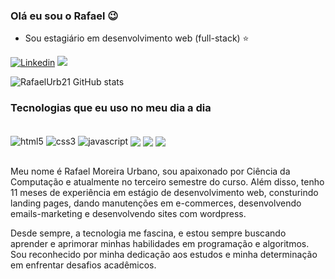 ### Olá eu sou o Rafael 😉

- Sou estagiário em desenvolvimento web (full-stack) ⭐


[![Linkedin](https://img.shields.io/badge/LinkedIn-0077B5?style=for-the-badge&logo=linkedin&logoColor=white)](https://www.linkedin.com/in/rafael-urbano-963238264/)
<a href = "mailto:urafael37@gmail.com"><img loading="lazy" src="https://img.shields.io/badge/Gmail-D14836?style=for-the-badge&logo=gmail&logoColor=white" target="_blank"></a>

![RafaelUrb21 GitHub stats](https://github-readme-stats.vercel.app/api?username=rafaelurb21&show_icons=true&bg_color=00000000)

### Tecnologias que eu uso no meu dia a dia

<div style="display: inline-block"><br/>
  <img align="center" src="https://img.shields.io/badge/HTML5-E34F26?style=for-the-badge&logo=html5&logoColor=white" alt="html5">
  <img align="center" src="https://img.shields.io/badge/CSS3-1572B6?style=for-the-badge&logo=css3&logoColor=white" alt="css3">
  <img align="center" src="https://img.shields.io/badge/JavaScript-323330?style=for-the-badge&logo=javascript&logoColor=F7DF1E" alt="javascript">
  <img align="center" src="https://img.shields.io/badge/-ReactJs-61DAFB?logo=react&logoColor=white&style=for-the-badge">
  <img align="center" src="https://img.shields.io/badge/Bootstrap-563D7C?style=for-the-badge&logo=bootstrap&logoColor=white">
  <img align="center" src="https://img.shields.io/badge/python-3670A0?style=for-the-badge&logo=python&logoColor=ffdd54">
  
  
</div><br><br>

 Meu nome é Rafael Moreira Urbano, sou apaixonado por Ciência da Computação e atualmente no terceiro semestre do curso. Além disso, tenho 11 meses de experiência em estágio de desenvolvimento web, consturindo landing pages, dando manutenções em e-commerces, desenvolvendo emails-marketing e desenvolvendo sites com wordpress.

Desde sempre, a tecnologia me fascina, e estou sempre buscando aprender e aprimorar minhas habilidades em programação e algoritmos. Sou reconhecido por minha dedicação aos estudos e minha determinação em enfrentar desafios acadêmicos.


